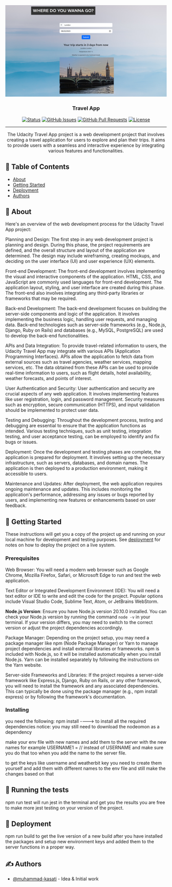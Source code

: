<p align="center">
  <a href="" rel="noopener">
 <img width=700px src="./ProjPic.png.png" alt="Project logo"></a>
</p>

<h3 align="center">Travel App</h3>

<div align="center">

[![Status](https://img.shields.io/badge/status-active-success.svg)]()
[![GitHub Issues](https://img.shields.io/github/issues/muhammad-kasati/Travel-app-planner.svg)](https://github.com/muhammad-kasati/Travel-app-planner/issues)
[![GitHub Pull Requests](https://img.shields.io/github/issues-pr/muhammad-kasati/Travel-app-planner.svg)](https://github.com/muhammad-kasati/Travel-app-planner/pulls)
[![License](https://img.shields.io/badge/license-MIT-blue.svg)](/LICENSE)

</div>

---



<p align="center"> The Udacity Travel App project is a web development project that involves creating a travel application for users to explore and plan their trips. It aims to provide users with a seamless and interactive experience by integrating various features and functionalities.
    <br> 
</p>

## 📝 Table of Contents

- [About](#about)
- [Getting Started](#getting_started)
- [Deployment](#deployment)
- [Authors](#authors)

## 🧐 About <a name = "about"></a>

Here's an overview of the web development process for the Udacity Travel App project:

Planning and Design: The first step in any web development project is planning and design. During this phase, the project requirements are defined, and the overall structure and layout of the application are determined. The design may include wireframing, creating mockups, and deciding on the user interface (UI) and user experience (UX) elements.

Front-end Development: The front-end development involves implementing the visual and interactive components of the application. HTML, CSS, and JavaScript are commonly used languages for front-end development. The application layout, styling, and user interface are created during this phase. The front-end also involves integrating any third-party libraries or frameworks that may be required.

Back-end Development: The back-end development focuses on building the server-side components and logic of the application. It involves implementing the business logic, handling user requests, and managing data. Back-end technologies such as server-side frameworks (e.g., Node.js, Django, Ruby on Rails) and databases (e.g., MySQL, PostgreSQL) are used to develop the back-end functionalities.

APIs and Data Integration: To provide travel-related information to users, the Udacity Travel App may integrate with various APIs (Application Programming Interfaces). APIs allow the application to fetch data from external sources such as travel agencies, weather services, mapping services, etc. The data obtained from these APIs can be used to provide real-time information to users, such as flight details, hotel availability, weather forecasts, and points of interest.

User Authentication and Security: User authentication and security are crucial aspects of any web application. It involves implementing features like user registration, login, and password management. Security measures such as encryption, secure communication (HTTPS), and input validation should be implemented to protect user data.

Testing and Debugging: Throughout the development process, testing and debugging are essential to ensure that the application functions as intended. Various testing techniques, such as unit testing, integration testing, and user acceptance testing, can be employed to identify and fix bugs or issues.

Deployment: Once the development and testing phases are complete, the application is prepared for deployment. It involves setting up the necessary infrastructure, such as servers, databases, and domain names. The application is then deployed to a production environment, making it accessible to users.

Maintenance and Updates: After deployment, the web application requires ongoing maintenance and updates. This includes monitoring the application's performance, addressing any issues or bugs reported by users, and implementing new features or enhancements based on user feedback.

## 🏁 Getting Started <a name = "getting_started"></a>

These instructions will get you a copy of the project up and running on your local machine for development and testing purposes. See [deployment](#deployment) for notes on how to deploy the project on a live system.

### Prerequisites

Web Browser: You will need a modern web browser such as Google Chrome, Mozilla Firefox, Safari, or Microsoft Edge to run and test the web application.

Text Editor or Integrated Development Environment (IDE): You will need a text editor or IDE to write and edit the code for the project. Popular options include Visual Studio Code, Sublime Text, Atom, or JetBrains WebStorm.

**Node.js Version**: Ensure you have Node.js version 20.10.0 installed. You can check your Node.js version by running the command `node -v` in your terminal. If your version differs, you may need to switch to the correct version or adjust the project dependencies accordingly.

Package Manager: Depending on the project setup, you may need a package manager like npm (Node Package Manager) or Yarn to manage project dependencies and install external libraries or frameworks. npm is included with Node.js, so it will be installed automatically when you install Node.js. Yarn can be installed separately by following the instructions on the Yarn website.

Server-side Frameworks and Libraries: If the project requires a server-side framework like Express.js, Django, Ruby on Rails, or any other framework, you will need to install the framework and any associated dependencies. This can typically be done using the package manager (e.g., npm install express) or by following the framework's documentation.

### Installing

you need the following:
npm install ----> to install all the required dependencies
notice: you may still need to download the nodeomon as a dependency

make your env file with new names and add them to the server with the new names
for example USERNAME1 = // instead of USERNAME and make sure you do that too when you add the name to the server file.

to get the keys like username and weatherbit key you need to create them yourself and add them with different names
to the env file and still make the changes based on that

## 🔧 Running the tests <a name = "tests"></a>

npm run test will run jest in the terminal and get you the results
you are free to make more jest testing on your version of the project.

## 🚀 Deployment <a name = "deployment"></a>

npm run build to get the live version of a new build after you have installed the packages and setup new environment keys and added them to the server functions in a proper way.

## ✍️ Authors <a name = "authors"></a>

- [@muhammad-kasati](https://github.com/muhammad-kasati) - Idea & Initial work
